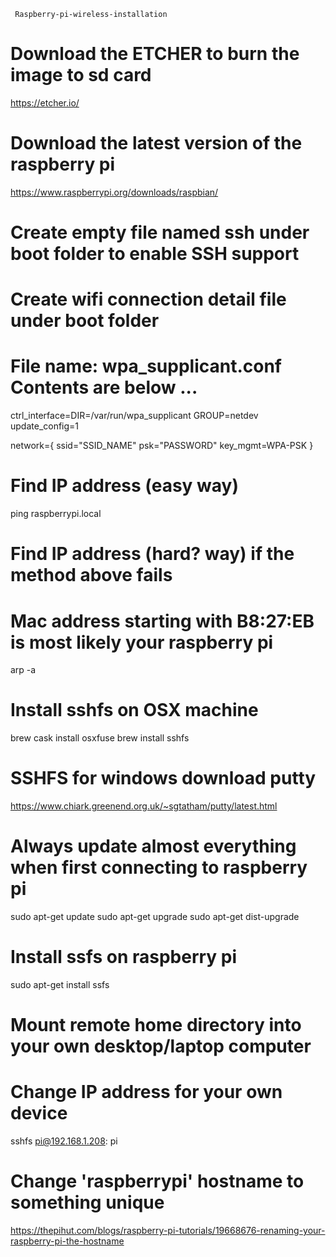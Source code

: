      Raspberry-pi-wireless-installation
# Download the ETCHER to burn the image to sd card
https://etcher.io/

# Download the latest version of the raspberry pi
https://www.raspberrypi.org/downloads/raspbian/

# Create empty file named ssh under boot folder to enable SSH support
# Create wifi connection detail file under boot folder
# File name: wpa_supplicant.conf Contents are below ...

ctrl_interface=DIR=/var/run/wpa_supplicant GROUP=netdev
update_config=1

network={
    ssid="SSID_NAME"
    psk="PASSWORD"
    key_mgmt=WPA-PSK
}
# Find IP address (easy way)
ping raspberrypi.local

# Find IP address (hard? way) if the method above fails
# Mac address starting with B8:27:EB is most likely your raspberry pi
arp -a

# Install sshfs on OSX machine
brew cask install osxfuse
brew install sshfs

# SSHFS for windows download putty
https://www.chiark.greenend.org.uk/~sgtatham/putty/latest.html
# Always update almost everything when first connecting to raspberry pi
sudo apt-get update
sudo apt-get upgrade
sudo apt-get dist-upgrade

# Install ssfs on raspberry pi
sudo apt-get install ssfs

# Mount remote home directory into your own desktop/laptop computer
# Change IP address for your own device
sshfs pi@192.168.1.208: pi

# Change 'raspberrypi' hostname to something unique
https://thepihut.com/blogs/raspberry-pi-tutorials/19668676-renaming-your-raspberry-pi-the-hostname

